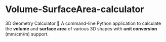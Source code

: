 # Volume-SurfaceArea-calculator
3D Geometry Calculator  🎯 A command-line Python application to calculate the **volume** and **surface area** of various 3D shapes with **unit conversion** (mm/cm/m) support.
